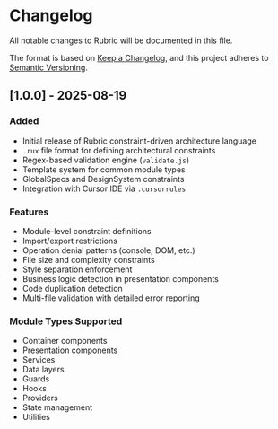 # Changelog

All notable changes to Rubric will be documented in this file.

The format is based on [Keep a Changelog](https://keepachangelog.com/en/1.0.0/),
and this project adheres to [Semantic Versioning](https://semver.org/spec/v2.0.0.html).

## [1.0.0] - 2025-08-19

### Added
- Initial release of Rubric constraint-driven architecture language
- `.rux` file format for defining architectural constraints
- Regex-based validation engine (`validate.js`)
- Template system for common module types
- GlobalSpecs and DesignSystem constraints
- Integration with Cursor IDE via `.cursorrules`

### Features
- Module-level constraint definitions
- Import/export restrictions
- Operation denial patterns (console, DOM, etc.)
- File size and complexity constraints
- Style separation enforcement
- Business logic detection in presentation components
- Code duplication detection
- Multi-file validation with detailed error reporting

### Module Types Supported
- Container components
- Presentation components
- Services
- Data layers
- Guards
- Hooks
- Providers
- State management
- Utilities
